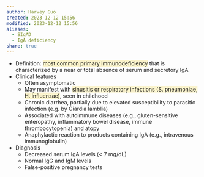 ```yaml
---
author: Harvey Guo
created: 2023-12-12 15:56
modified: 2023-12-12 15:56
aliases:
  - SIgAD
  - IgA deficiency
share: true
---
```

- Definition: <span style="background:rgba(240, 200, 0, 0.2)">most common primary immunodeficiency</span> that is characterized by a near or total absence of serum and secretory IgA
- Clinical features
	- Often asymptomatic
	- May manifest with <span style="background:rgba(240, 200, 0, 0.2)">sinusitis or respiratory infections (S. pneumoniae, H. influenzae)</span>, seen in childhood
	- Chronic diarrhea, partially due to elevated susceptibility to parasitic infection (e.g. by Giardia lamblia)
	- Associated with autoimmune diseases (e.g., gluten-sensitive enteropathy, inflammatory bowel disease, immune thrombocytopenia) and atopy
	- Anaphylactic reaction to products containing IgA (e.g., intravenous immunoglobulin)
- Diagnosis
	- Decreased serum IgA levels (< 7 mg/dL)
	- Normal IgG and IgM levels
	- False-positive pregnancy tests
